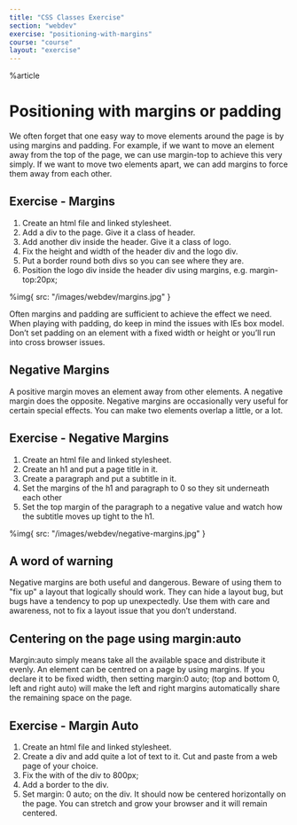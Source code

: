 ```yaml
---
title: "CSS Classes Exercise"
section: "webdev"
exercise: "positioning-with-margins"
course: "course"
layout: "exercise"
---
```


%article



# Positioning with margins or padding

We often forget that one easy way to move elements around the page is by using margins and padding. For example, if we want to move an element away from the top of the page, we can use margin-top to achieve this very simply. If we want to move two elements apart, we can add margins to force them away from each other.



## Exercise - Margins

1. Create an html file and linked stylesheet.
2. Add a div to the page. Give it a class of header.
3. Add another div inside the header. Give it a class of logo.
4. Fix the height and width of the header div and the logo div.
5. Put a border round both divs so you can see where they are.
6. Position the logo div inside the header div using margins, e.g. margin-top:20px;


%img{ src: "/images/webdev/margins.jpg" }



Often margins and padding are sufficient to achieve the effect we need. When playing with padding, do keep in mind the issues with IEs box model. Don’t set padding on an element with a fixed width or height or you’ll run into cross browser issues.





## Negative Margins

A positive margin moves an element away from other elements. A negative margin does the opposite. Negative margins are occasionally very useful for certain special effects. You can make two elements overlap a little, or a lot.


## Exercise - Negative Margins

1. Create an html file and linked stylesheet.
2. Create an h1 and put a page title in it.
3. Create a paragraph and put a subtitle in it.
4. Set the margins of the h1 and paragraph to 0 so they sit underneath each other
5. Set the top margin of the paragraph to a negative value and watch how the subtitle moves up tight to the h1.

%img{ src: "/images/webdev/negative-margins.jpg" }







## A word of warning

Negative margins are both useful and dangerous. Beware of using them to "fix up" a layout that logically should work. They can hide a layout bug, but bugs have a tendency to pop up unexpectedly. Use them with care and awareness, not to fix a layout issue that you don’t understand.


## Centering on the page using margin:auto

Margin:auto simply means take all the available space and distribute it evenly. An element can be centred on a page by using margins. If you declare it to be fixed width, then setting margin:0 auto; (top and bottom 0, left and right auto) will make the left and right margins automatically share the remaining space on the page.



## Exercise - Margin Auto

1. Create an html file and linked stylesheet.
2. Create a div and add quite a lot of text to it. Cut and paste from a web page of your choice.
3. Fix the with of the div to 800px;
4. Add a border to the div.
5. Set margin: 0 auto; on the div. It should now be centered horizontally on the page. You can stretch and grow your browser and it will remain centered.


